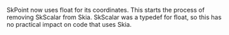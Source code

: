 SkPoint now uses float for its coordinates. This starts the process of removing SkScalar from Skia.
SkScalar was a typedef for float, so this has no practical impact on code that uses Skia.
